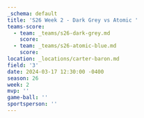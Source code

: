 ```yaml
---
_schema: default
title: 'S26 Week 2 - Dark Grey vs Atomic '
teams-score:
  - team: _teams/s26-dark-grey.md
    score:
  - team: _teams/s26-atomic-blue.md
    score:
location: _locations/carter-baron.md
field: '3'
date: 2024-03-17 12:30:00 -0400
season: 26
week: 2
mvp: ''
game-ball: ''
sportsperson: ''
---
```

